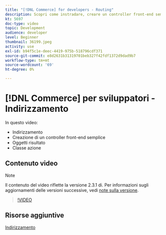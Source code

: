 ```yaml
---
title: "[!DNL Commerce] for developers - Routing"
description: Scopri come instradare, creare un controller front-end semplice, oggetti risultato, classe azione.
kt: 5697
doc-type: video
topic: Development
audience: developer
level: Beginner
thumbnail: 36199.jpeg
activity: use
exl-id: b94f5c1e-deec-4419-975b-518796cdf371
source-git-commit: e8d2631b31319701beb327f42fdf1372d9dad9b7
workflow-type: tm+mt
source-wordcount: '69'
ht-degree: 0%

---
```


# [!DNL Commerce] per sviluppatori - Indirizzamento

In questo video:

- Indirizzamento
- Creazione di un controller front-end semplice
- Oggetti risultato
- Classe azione

## Contenuto video

>[!NOTE]
>
>Il contenuto del video riflette la versione 2.3.1 di. Per informazioni sugli aggiornamenti delle versioni successive, vedi [note sulla versione](https://experienceleague.adobe.com/docs/commerce-operations/release/notes/overview.html).

>[!VIDEO](https://video.tv.adobe.com/v/36199?quality=12&learn=on)

## Risorse aggiuntive

[Indirizzamento](https://developer.adobe.com/commerce/php/development/components/routing/)
